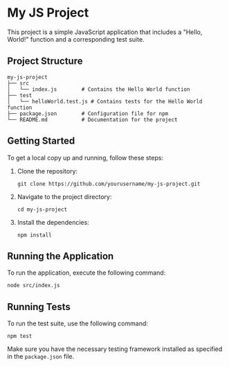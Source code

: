 # My JS Project

This project is a simple JavaScript application that includes a "Hello, World!" function and a corresponding test suite.

## Project Structure

```
my-js-project
├── src
│   └── index.js        # Contains the Hello World function
├── test
│   └── helloWorld.test.js # Contains tests for the Hello World function
├── package.json        # Configuration file for npm
└── README.md           # Documentation for the project
```

## Getting Started

To get a local copy up and running, follow these steps:

1. Clone the repository:
   ```
   git clone https://github.com/yourusername/my-js-project.git
   ```

2. Navigate to the project directory:
   ```
   cd my-js-project
   ```

3. Install the dependencies:
   ```
   npm install
   ```

## Running the Application

To run the application, execute the following command:
```
node src/index.js
```

## Running Tests

To run the test suite, use the following command:
```
npm test
```

Make sure you have the necessary testing framework installed as specified in the `package.json` file.